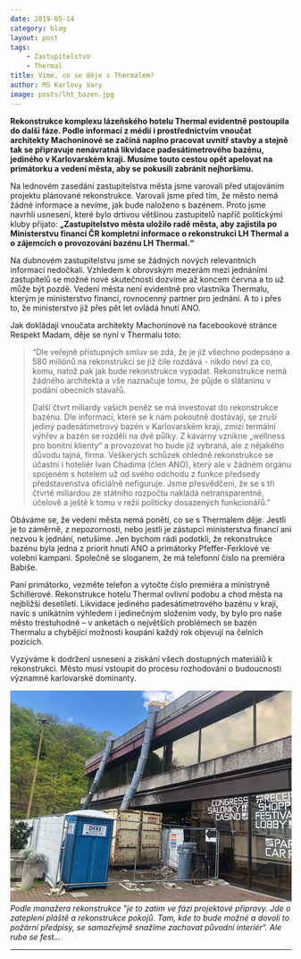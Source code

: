```yaml
---
date: 2019-05-14
category: blog
layout: post
tags:
    - Zastupitelstvo
    - Thermal
title: Víme, co se děje s Thermalem?
author: MS Karlovy Vary
image: posts/lht_bazen.jpg
---
```


**Rekonstrukce komplexu lázeňského hotelu Thermal evidentně postoupila do další fáze. Podle informací z médií i prostřednictvím vnoučat architekty Machoninové se začíná naplno pracovat uvnitř stavby a stejně tak se připravuje nenávratná likvidace padesátimetrového bazénu, jediného v Karlovarském kraji. Musíme touto cestou opět apelovat na primátorku a vedení města, aby se pokusili zabránit nejhoršímu.**

Na lednovém zasedání zastupitelstva města jsme varovali před utajováním projektu plánované rekonstrukce. Varovali jsme před tím, že město nemá žádné informace a nevíme, jak bude naloženo s bazénem. Proto jsme navrhli usnesení, které bylo drtivou většinou zastupitelů napříč politickými kluby přijato: **„Zastupitelstvo města uložilo radě města, aby zajistila po Ministerstvu financí ČR kompletní informace o rekonstrukci LH Thermal a o zájemcích o provozování bazénu LH Thermal.“**

Na dubnovém zastupitelstvu jsme se žádných nových relevantních informací nedočkali. Vzhledem k obrovským mezerám mezi jednáními zastupitelů se možné nové skutečnosti dozvíme až koncem června a to už může být pozdě. Vedení města není evidentně pro vlastníka Thermalu, kterým je ministerstvo financí, rovnocenný partner pro jednání. A to i přes to, že ministerstvo již přes pět let ovládá hnutí ANO.

Jak dokládají vnoučata architekty Machoninové na facebookové stránce Respekt Madam, děje se nyní v Thermalu toto:

> “Dle veřejně přístupných smluv se zdá, že je již všechno podepsáno a
> 580 miliónů na rekonstrukci se již čile rozdává - nikdo neví za co,
> komu, natož pak jak bude rekonstrukce vypadat. Rekonstrukce nemá
> žádného architekta a vše naznačuje tomu, že půjde o slátaninu v podání
> obecních stavařů.
> 
> Další čtvrt miliardy vašich peněz se má investovat do rekonstrukce
> bazénu. Dle informací, které se k nám pokoutně dostávají, se zruší
> jediný padesátimetrový bazén v Karlovarském kraji, zmizí termální
> výhřev a bazén se rozdělí na dvě půlky. Z kavárny vznikne „wellness
> pro bonitní klienty“ a provozovat ho bude již vybraná, ale z nějakého
> důvodu tajná, firma. Veškerých schůzek ohledně rekonstrukce se účastní
> i hoteliér Ivan Chadima (člen ANO), který ale v žádném orgánu spojeném
> s hotelem už od svého odchodu z funkce předsedy představenstva
> oficiálně nefiguruje. Jsme přesvědčeni, že se s tři čtvrtě miliardou
> ze státního rozpočtu nakládá netransparentně, účelově a ještě k tomu v
> režii politicky dosazených funkcionářů.”

Obáváme se, že vedení města nemá ponětí, co se s Thermalem děje. Jestli je to záměrně, z nepozornosti, nebo jestli je zástupci ministerstva financí ani nezvou k jednání, netušíme. Jen bychom rádi podotkli, že rekonstrukce bazénu byla jedna z priorit hnutí ANO a primátorky Pfeffer-Ferklové ve volební kampani. Společně se sloganem, že má telefonní číslo na premiéra Babiše.

Paní primátorko, vezměte telefon a vytočte číslo premiéra a ministryně Schillerové. Rekonstrukce hotelu Thermal ovlivní podobu a chod města na nejbližší desetiletí. Likvidace jediného padesátimetrového bazénu v kraji, navíc s unikátním výhledem i jedinečným složením vody, by bylo pro naše město trestuhodné – v anketách o největších problémech se bazén Thermalu a chybějící možnosti koupání každý rok objevují na čelních pozicích.

Vyzýváme k dodržení usnesení a získání všech dostupných materiálů k rekonstrukci. Město musí vstoupit do procesu rozhodování o budoucnosti významné karlovarské dominanty.

![](/assets/img/posts/lht_stavba.jpg)
_Podle manažera rekonstrukce "je to zatím ve fázi projektové přípravy. Jde o zateplení pláště a rekonstrukce pokojů. Tam, kde to bude možné a dovolí to požární předpisy, se samozřejmě snažíme zachovat původní interiér“. Ale rube se fest..._
- - - 
